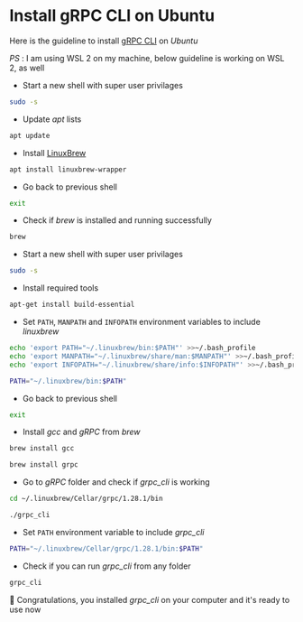# Install gRPC CLI on Ubuntu

Here is the guideline to install [gRPC CLI](https://github.com/grpc/grpc) on _Ubuntu_

_PS_ : I am using WSL 2 on my machine, below guideline is working on WSL 2, as well

* Start a new shell with super user privilages

```bash
sudo -s
```

* Update _apt_ lists

```bash
apt update
```

* Install [LinuxBrew](https://docs.brew.sh/Homebrew-on-Linux)

```bash
apt install linuxbrew-wrapper
```

* Go back to previous shell

```bash
exit
```

* Check if _brew_ is installed and running successfully

```bash
brew
```

* Start a new shell with super user privilages

```bash
sudo -s
```

* Install required tools

```bash
apt-get install build-essential
```

* Set `PATH`, `MANPATH` and `INFOPATH` environment variables to include _linuxbrew_

```bash
echo 'export PATH="~/.linuxbrew/bin:$PATH"' >>~/.bash_profile
echo 'export MANPATH="~/.linuxbrew/share/man:$MANPATH"' >>~/.bash_profile
echo 'export INFOPATH="~/.linuxbrew/share/info:$INFOPATH"' >>~/.bash_profile

PATH="~/.linuxbrew/bin:$PATH"
```

* Go back to previous shell

```bash
exit
```

* Install _gcc_ and _gRPC_ from _brew_

```bash
brew install gcc

brew install grpc
```

* Go to _gRPC_ folder and check if _grpc_cli_ is working

```bash
cd ~/.linuxbrew/Cellar/grpc/1.28.1/bin

./grpc_cli
```

* Set `PATH` environment variable to include _grpc_cli_

```bash
PATH="~/.linuxbrew/Cellar/grpc/1.28.1/bin:$PATH"
```

* Check if you can run _grpc_cli_ from any folder

```bash
grpc_cli
```

👏 Congratulations, you installed _grpc_cli_ on your computer and it's ready to use now
